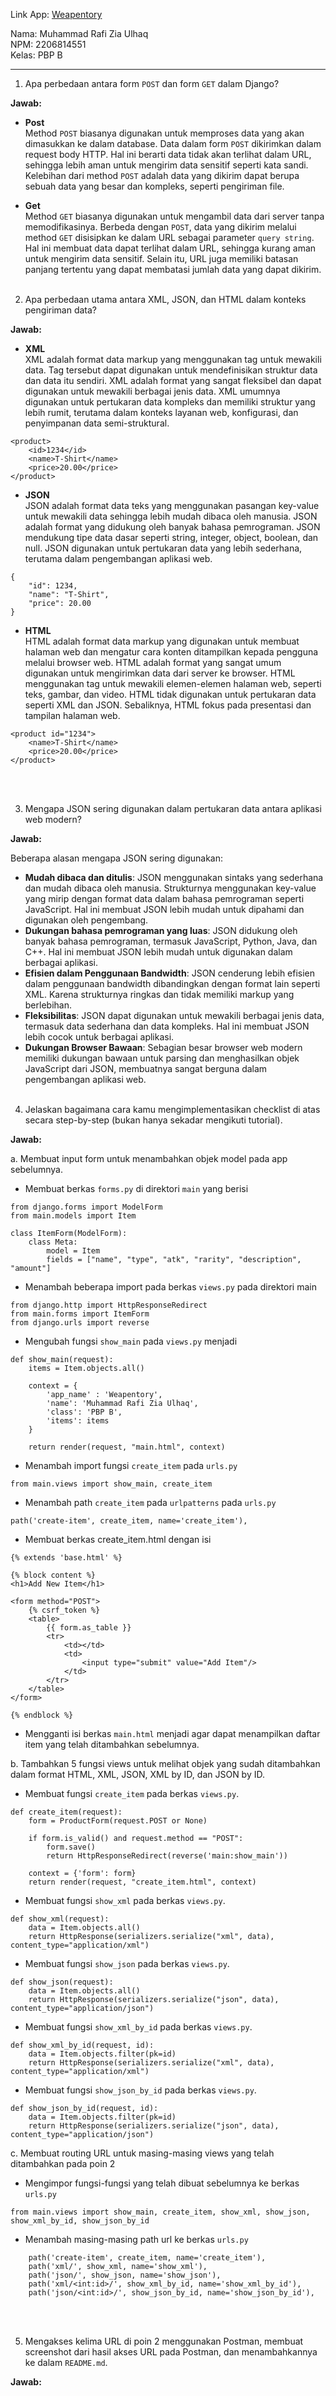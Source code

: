 Link App: [Weapentory](https://weapentory.adaptable.app/main/)<br>

Nama: Muhammad Rafi Zia Ulhaq<br>
NPM: 2206814551<br>
Kelas: PBP B
<hr>

1. Apa perbedaan antara form `POST` dan form `GET` dalam Django?

**Jawab:**

* **Post** <br>
Method `POST` biasanya digunakan untuk memproses data yang akan dimasukkan ke dalam database. Data dalam form `POST` dikirimkan dalam request body HTTP. Hal ini berarti data tidak akan terlihat dalam URL, sehingga lebih aman untuk mengirim data sensitif seperti kata sandi. Kelebihan dari method `POST` adalah data yang dikirim dapat berupa sebuah data yang besar dan kompleks, seperti pengiriman file.

* **Get** <br>
Method `GET` biasanya digunakan untuk mengambil data dari server tanpa memodifikasinya. Berbeda dengan `POST`, data yang dikirim melalui method `GET` disisipkan ke dalam URL sebagai parameter `query string`. Hal ini membuat data dapat terlihat dalam URL, sehingga kurang aman untuk mengirim data sensitif. Selain itu, URL juga memiliki batasan panjang tertentu yang dapat membatasi jumlah data yang dapat dikirim.
<br><br>

2. Apa perbedaan utama antara XML, JSON, dan HTML dalam konteks pengiriman data?

**Jawab:**

* **XML** <br>
XML adalah format data markup yang menggunakan tag untuk mewakili data. Tag tersebut dapat digunakan untuk mendefinisikan struktur data dan data itu sendiri. XML adalah format yang sangat fleksibel dan dapat digunakan untuk mewakili berbagai jenis data. XML umumnya digunakan untuk pertukaran data kompleks dan memiliki struktur yang lebih rumit, terutama dalam konteks layanan web, konfigurasi, dan penyimpanan data semi-struktural.
```
<product>
    <id>1234</id>
    <name>T-Shirt</name>
    <price>20.00</price>
</product>
```

* **JSON** <br>
JSON adalah format data teks yang menggunakan pasangan key-value untuk mewakili data sehingga lebih mudah dibaca oleh manusia. JSON adalah format yang didukung oleh banyak bahasa pemrograman. JSON mendukung tipe data dasar seperti string, integer, object, boolean, dan null. JSON digunakan untuk pertukaran data yang lebih sederhana, terutama dalam pengembangan aplikasi web.
```
{
    "id": 1234,
    "name": "T-Shirt",
    "price": 20.00
}
```

* **HTML** <br>
HTML adalah format data markup yang digunakan untuk membuat halaman web dan mengatur cara konten ditampilkan kepada pengguna melalui browser web. HTML adalah format yang sangat umum digunakan untuk mengirimkan data dari server ke browser. HTML menggunakan tag untuk mewakili elemen-elemen halaman web, seperti teks, gambar, dan video. HTML tidak digunakan untuk pertukaran data seperti XML dan JSON. Sebaliknya, HTML fokus pada presentasi dan tampilan halaman web.
```
<product id="1234">
    <name>T-Shirt</name>
    <price>20.00</price>
</product>
```
<br><br>


3. Mengapa JSON sering digunakan dalam pertukaran data antara aplikasi web modern?

**Jawab:**

Beberapa alasan mengapa JSON sering digunakan:
* **Mudah dibaca dan ditulis**: JSON menggunakan sintaks yang sederhana dan mudah dibaca oleh manusia. Strukturnya menggunakan key-value yang mirip dengan format data dalam bahasa pemrograman seperti JavaScript. Hal ini membuat JSON lebih mudah untuk dipahami dan digunakan oleh pengembang.
* **Dukungan bahasa pemrograman yang luas**: JSON didukung oleh banyak bahasa pemrograman, termasuk JavaScript, Python, Java, dan C++. Hal ini membuat JSON lebih mudah untuk digunakan dalam berbagai aplikasi.
* **Efisien dalam Penggunaan Bandwidth**: JSON cenderung lebih efisien dalam penggunaan bandwidth dibandingkan dengan format lain seperti XML. Karena strukturnya ringkas dan tidak memiliki markup yang berlebihan.
* **Fleksibilitas**: JSON dapat digunakan untuk mewakili berbagai jenis data, termasuk data sederhana dan data kompleks. Hal ini membuat JSON lebih cocok untuk berbagai aplikasi.
* **Dukungan Browser Bawaan**: Sebagian besar browser web modern memiliki dukungan bawaan untuk parsing dan menghasilkan objek JavaScript dari JSON, membuatnya sangat berguna dalam pengembangan aplikasi web.
<br><br>


4. Jelaskan bagaimana cara kamu mengimplementasikan checklist di atas secara step-by-step (bukan hanya sekadar mengikuti tutorial).

**Jawab:**

a. Membuat input form untuk menambahkan objek model pada app sebelumnya.
* Membuat berkas `forms.py` di direktori `main` yang berisi
```
from django.forms import ModelForm
from main.models import Item

class ItemForm(ModelForm):
    class Meta:
        model = Item
        fields = ["name", "type", "atk", "rarity", "description", "amount"]
```
* Menambah beberapa import pada berkas `views.py` pada direktori main
```
from django.http import HttpResponseRedirect
from main.forms import ItemForm
from django.urls import reverse
```
* Mengubah fungsi `show_main` pada `views.py` menjadi
```
def show_main(request):
    items = Item.objects.all()

    context = {
        'app_name' : 'Weapentory',
        'name': 'Muhammad Rafi Zia Ulhaq',
        'class': 'PBP B',
        'items': items
    }

    return render(request, "main.html", context)
```
* Menambah import fungsi `create_item` pada `urls.py`
```
from main.views import show_main, create_item
```
* Menambah path `create_item` pada `urlpatterns` pada `urls.py`
```
path('create-item', create_item, name='create_item'),
```
* Membuat berkas create_item.html dengan isi
```
{% extends 'base.html' %} 

{% block content %}
<h1>Add New Item</h1>

<form method="POST">
    {% csrf_token %}
    <table>
        {{ form.as_table }}
        <tr>
            <td></td>
            <td>
                <input type="submit" value="Add Item"/>
            </td>
        </tr>
    </table>
</form>

{% endblock %}
```
* Mengganti isi berkas `main.html` menjadi agar dapat menampilkan daftar item yang telah ditambahkan sebelumnya.

b. Tambahkan 5 fungsi views untuk melihat objek yang sudah ditambahkan dalam format HTML, XML, JSON, XML by ID, dan JSON by ID.
* Membuat fungsi `create_item` pada berkas `views.py`.
```
def create_item(request):
    form = ProductForm(request.POST or None)

    if form.is_valid() and request.method == "POST":
        form.save()
        return HttpResponseRedirect(reverse('main:show_main'))

    context = {'form': form}
    return render(request, "create_item.html", context)
```
* Membuat fungsi `show_xml` pada berkas `views.py`.
```
def show_xml(request):
    data = Item.objects.all()
    return HttpResponse(serializers.serialize("xml", data), content_type="application/xml")
```
* Membuat fungsi `show_json` pada berkas `views.py`.
```
def show_json(request):
    data = Item.objects.all()
    return HttpResponse(serializers.serialize("json", data), content_type="application/json")
```
* Membuat fungsi `show_xml_by_id` pada berkas `views.py`.
```
def show_xml_by_id(request, id):
    data = Item.objects.filter(pk=id)
    return HttpResponse(serializers.serialize("xml", data), content_type="application/xml")
```
* Membuat fungsi `show_json_by_id` pada berkas `views.py`.
```
def show_json_by_id(request, id):
    data = Item.objects.filter(pk=id)
    return HttpResponse(serializers.serialize("json", data), content_type="application/json")
```

c. Membuat routing URL untuk masing-masing views yang telah ditambahkan pada poin 2
* Mengimpor fungsi-fungsi yang telah dibuat sebelumnya ke berkas `urls.py`
```
from main.views import show_main, create_item, show_xml, show_json, show_xml_by_id, show_json_by_id 
```
* Menambah masing-masing path url ke berkas `urls.py`
```
    path('create-item', create_item, name='create_item'),
    path('xml/', show_xml, name='show_xml'),
    path('json/', show_json, name='show_json'), 
    path('xml/<int:id>/', show_xml_by_id, name='show_xml_by_id'),
    path('json/<int:id>/', show_json_by_id, name='show_json_by_id'),
```
<br><br>


5. Mengakses kelima URL di poin 2 menggunakan Postman, membuat screenshot dari hasil akses URL pada Postman, dan menambahkannya ke dalam `README.md`.

**Jawab:**

